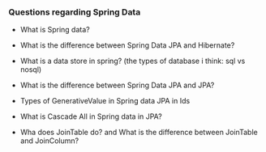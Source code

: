 ### Questions regarding Spring Data

- What is Spring data? 

- What is the difference between Spring Data JPA and Hibernate? 

- What is a data store in spring? (the types of database i think: sql vs nosql)

- What is the difference between Spring Data JPA and JPA? 

- Types of GenerativeValue in Spring data JPA in Ids

- What is Cascade All in Spring data in JPA? 

- Wha does JoinTable do? and What is the difference between JoinTable and JoinColumn? 


